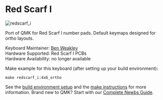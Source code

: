 # Red Scarf I

![redscarf_i](https://i.imgur.com/Q6p81aX.jpg)

Port of QMK for Red Scarf I number pads. Default keymaps designed for ortho layouts.

Keyboard Maintainer: [Ben Weakley](https://github.com/defying)  
Hardware Supported: Red Scarf I PCBs  
Hardware Availability: no longer available

Make example for this keyboard (after setting up your build environment):

    make redscarf_i:4x6_ortho

See the [build environment setup](https://docs.qmk.fm/#/getting_started_build_tools) and the [make instructions](https://docs.qmk.fm/#/getting_started_make_guide) for more information. Brand new to QMK? Start with our [Complete Newbs Guide](https://docs.qmk.fm/#/newbs).
